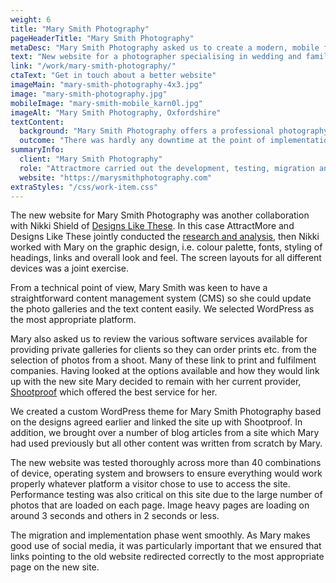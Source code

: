 ```yaml
---
weight: 6
title: "Mary Smith Photography"
pageHeaderTitle: "Mary Smith Photography"
metaDesc: "Mary Smith Photography asked us to create a modern, mobile friendly website that would show off her photographs to best effect & help her gain more clients"
text: "New website for a photographer specialising in wedding and family photography. There a many galleries within the site to show off the photos and it is backed with a straightforward content management system so the owner can upload photos and articles."
link: "/work/mary-smith-photography/"
ctaText: "Get in touch about a better website"
imageMain: "mary-smith-photography-4x3.jpg"
image: "mary-smith-photography.jpg"
mobileImage: "mary-smith-mobile_karn0l.jpg"
imageAlt: "Mary Smith Photography, Oxfordshire"
textContent:
  background: "Mary Smith Photography offers a professional photography service for weddings, family portraits and for commercial customers. Her previous website did not place sufficient emphasis on her work and the photos were rather small. The site was also quite slow to load and did not work properly on mobiles and other smaller screen devices. There was a need for a more modern, mobile friendly site which gave her photographs much greater prominence and this is what we were able to provide."
  outcome: "There was hardly any downtime at the point of implementation and pages from the new site were soon appearing in Google searches. Within a few weeks Mary noticed a definite increase in the number of enquiries she was getting as the new site was performing so much better in the search engines than the previous site."
summaryInfo:
  client: "Mary Smith Photography"
  role: "Attractmore carried out the development, testing, migration and implementation of this site for Mary Smith. The core design was produced by Designs Like These but with detailed layouts being designed by ourselves."
  website: "https://marysmithphotography.com"
extraStyles: "/css/work-item.css"
---
```


The new website for Mary Smith Photography was another collaboration with Nikki Shield of [Designs Like These](https://www.designslikethese.co.uk). In this case AttractMore and Designs Like These jointly conducted the [research and analysis](/services/website-creation/understanding-your-business/), then Nikki worked with Mary on the graphic design, i.e. colour palette, fonts, styling of headings, links and overall look and feel. The screen layouts for all different devices was a joint exercise.

From a technical point of view, Mary Smith was keen to have a straightforward content management system (CMS) so she could update the photo galleries and the text content easily. We selected WordPress as the most appropriate platform.

Mary also asked us to review the various software services available for providing private galleries for clients so they can order prints etc. from the selection of photos from a shoot. Many of these link to print and fulfilment companies. Having looked at the options available and how they would link up with the new site Mary decided to remain with her current provider, [Shootproof](https://www.shootproof.com/) which offered the best service for her.

We created a custom WordPress theme for Mary Smith Photography based on the designs agreed earlier and linked the site up with Shootproof. In addition, we brought over a number of blog articles from a site which Mary had used previously but all other content was written from scratch by Mary.

The new website was tested thoroughly across more than 40 combinations of device, operating system and browsers to ensure everything would work properly whatever platform a visitor chose to use to access the site. Performance testing was also critical on this site due to the large number of photos that are loaded on each page. Image heavy pages are loading on around 3 seconds and others in 2 seconds or less.

The migration and implementation phase went smoothly. As Mary makes good use of social media, it was particularly important that we ensured that links pointing to the old website redirected correctly to the most appropriate page on the new site.
